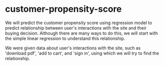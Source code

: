 # customer-propensity-score

We will predict the customer propensity score using regression model to predict relationship between user's interactions with the site and their buying decision.
Although there are many ways to do this, we will start with the simple linear regression to understand this relationship.

We were given data about user's interactions with the site, such as 'download pdf', 'add to cart', and 'sign in', using which we will try to find the relationship.

